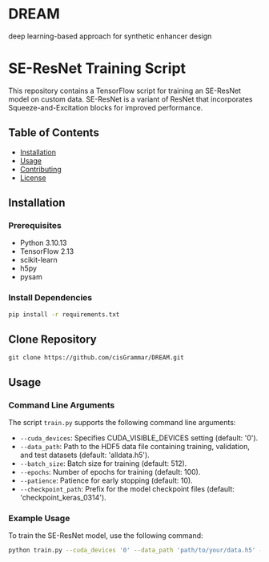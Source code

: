 # DREAM
deep learning-based approach for synthetic enhancer design


# SE-ResNet Training Script

This repository contains a TensorFlow script for training an SE-ResNet model on custom data. SE-ResNet is a variant of ResNet that incorporates Squeeze-and-Excitation blocks for improved performance.

## Table of Contents

- [Installation](#installation)
- [Usage](#usage)
- [Contributing](#contributing)
- [License](#license)

## Installation

### Prerequisites

- Python 3.10.13
- TensorFlow 2.13
- scikit-learn
- h5py
- pysam

### Install Dependencies

```bash
pip install -r requirements.txt
```
## Clone Repository

```
git clone https://github.com/cisGrammar/DREAM.git
```

## Usage

### Command Line Arguments

The script `train.py` supports the following command line arguments:

- `--cuda_devices`: Specifies CUDA_VISIBLE_DEVICES setting (default: '0').
- `--data_path`: Path to the HDF5 data file containing training, validation, and test datasets (default: 'alldata.h5').
- `--batch_size`: Batch size for training (default: 512).
- `--epochs`: Number of epochs for training (default: 100).
- `--patience`: Patience for early stopping (default: 10).
- `--checkpoint_path`: Prefix for the model checkpoint files (default: 'checkpoint_keras_0314').

### Example Usage

To train the SE-ResNet model, use the following command:

```bash
python train.py --cuda_devices '0' --data_path 'path/to/your/data.h5' --batch_size 512 --epochs 100 --patience 10 --checkpoint_path 'your_checkpoint_prefix'
```





